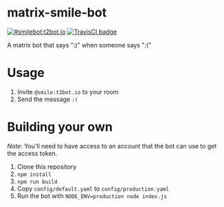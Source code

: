# matrix-smile-bot

[![#smilebot:t2bot.io](https://img.shields.io/badge/matrix-%23smilebot:t2bot.io-brightgreen.svg)](https://matrix.to/#/#smilebot:t2bot.io)
[![TravisCI badge](https://travis-ci.org/turt2live/matrix-smile-bot.svg?branch=master)](https://travis-ci.org/turt2live/matrix-smile-bot)

A matrix bot that says ":)" when someone says ":("

# Usage

1. Invite `@smile:t2bot.io` to your room
2. Send the message `:(`

# Building your own

*Note*: You'll need to have access to an account that the bot can use to get the access token.

1. Clone this repository
2. `npm install`
3. `npm run build`
4. Copy `config/default.yaml` to `config/production.yaml`
5. Run the bot with `NODE_ENV=production node index.js`
